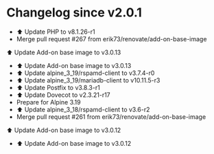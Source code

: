 # Changelog since v2.0.1
- ⬆️ Update PHP to v8.1.26-r1 
- Merge pull request #267 from erik73/renovate/add-on-base-image

⬆️ Update Add-on base image to v3.0.13 
- ⬆️ Update Add-on base image to v3.0.13 
- ⬆️ Update alpine_3_19/rspamd-client to v3.7.4-r0 
- ⬆️ Update alpine_3_19/mariadb-client to v10.11.5-r3 
- ⬆️ Update Postfix to v3.8.3-r1 
- ⬆️ Update Dovecot to v2.3.21-r17 
- Prepare for Alpine 3.19 
- ⬆️ Update alpine_3_18/rspamd-client to v3.6-r2 
- Merge pull request #261 from erik73/renovate/add-on-base-image

⬆️ Update Add-on base image to v3.0.12 
- ⬆️ Update Add-on base image to v3.0.12 
